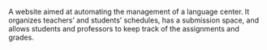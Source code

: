 A website aimed at automating the management of a language center. It organizes teachers’ and students’ schedules, 
has a submission space, and allows students and professors to keep track of the assignments and grades. 
